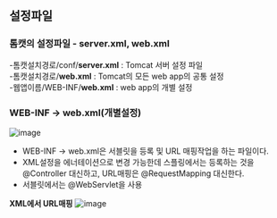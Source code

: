 ## 설정파일

### 톰캣의 설정파일 - server.xml, web.xml

-톰캣설치경로/conf/**server.xml** : Tomcat 서버 설정 파일<br/>
-톰캣설치경로/**web.xml** : Tomcat의 모든 web app의 공통 설정<br/>
-웹앱이름/WEB-INF/**web.xml** : web app의 개별 설정<br/>


### WEB-INF -> web.xml(개별설정)
![image](https://user-images.githubusercontent.com/95892601/187064839-16130955-8b3c-4585-9f77-4f604cc076e1.png)

- WEB-INF -> web.xml은 서블릿을 등록 및 URL 매핑작업을 하는 파일이다.
- XML설정을 에너테이션으로 변경 가능한데 스플링에서는 등록하는 것을 @Controller 대신하고, URL매핑은 @RequestMapping 대신한다.
- 서블릿에서는 @WebServlet을 사용

**XML에서 URL매핑** 
![image](https://user-images.githubusercontent.com/95892601/187065066-c430c470-2d10-4c24-948e-6ce0cf9e797e.png)

 
